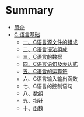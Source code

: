 # Summary

* [简介](README.md)
* [C 语言基础](yi-3001-c-yu-yan-ji-chu.md)
  * [一、C语言源文件的组成](yi-3001-c-yu-yan-ji-chu/yi-3001-c-yu-yan-yuan-wen-jian-de-zu-cheng.md)
  * [二、C语言语法组成](yi-3001-c-yu-yan-ji-chu/er-3001-c-yu-yan-yu-fa-zu-cheng.md)
  * [三、C语言的数据](yi-3001-c-yu-yan-ji-chu/san-3001-c-yu-yan-de-shu-ju.md)
  * [四、C语言语句及表达式](yi-3001-c-yu-yan-ji-chu/si-3001-c-yu-yan-yu-ju-ji-biao-da-shi.md)
  * [五、C语言的运算符](yi-3001-c-yu-yan-ji-chu/wu-3001-c-yu-yan-de-yun-suan-fu.md)
  * 六、C语言输入输出函数
  * 七、C语言的控制语句
  * 八、数组
  * 九、指针
  * 十、函数

